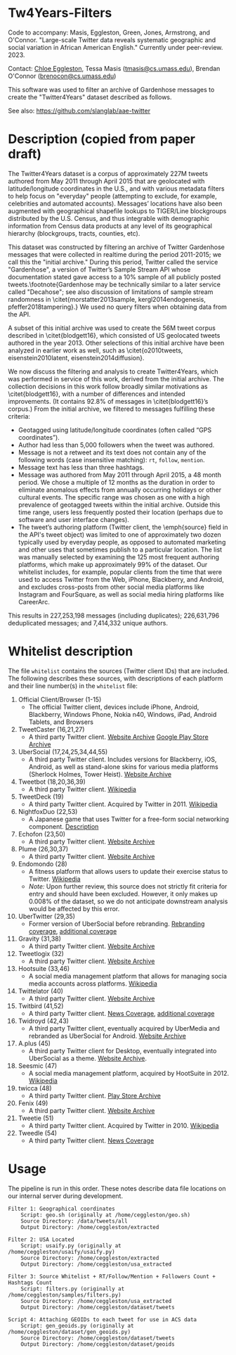 # Tw4Years-Filters

Code to accompany: Masis, Eggleston, Green, Jones, Armstrong, and O'Connor. "Large-scale Twitter data reveals systematic geographic and social variation in African American English." Currently under peer-review. 2023.

Contact: [Chloe Eggleston](https://chloes.computer/), Tessa Masis (tmasis@cs.umass.edu), Brendan O'Connor (brenocon@cs.umass.edu)

This software was used to filter an archive of Gardenhose messages to create the "Twitter4Years" dataset described as follows.

See also: https://github.com/slanglab/aae-twitter


# Description (copied from paper draft)

The Twitter4Years dataset is a corpus of approximately 227M tweets authored from May 2011 through April 2015 that are geolocated with latitude/longitude coordinates in the U.S., and with various metadata filters to help focus on "everyday" people (attempting to exclude, for example, celebrities and automated accounts). Messages’ locations have also been augmented with geographical shapefile lookups to TIGER/Line blockgroups distributed by the U.S. Census, and thus integrable with demographic information from Census data products at any level of its geographical hierarchy (blockgroups, tracts, counties, etc).

This dataset was constructed by filtering an archive of Twitter Gardenhose messages that were collected in realtime during the period 2011-2015; we call this the "initial archive." During this period, Twitter called the service "Gardenhose", a version of Twitter’s Sample Stream API whose documentation stated gave access to a 10\% sample of all publicly posted tweets.\footnote{Gardenhose may be technically similar to a later service called "Decahose"; see also discussion of limitations of sample stream randomness in \citet{morstatter2013sample, kergl2014endogenesis, pfeffer2018tampering}.} We used no query filters when obtaining data from the API.

A subset of this initial archive was used to create the 56M tweet corpus described in \citet{blodgett16}, which consisted of US geolocated tweets authored in the year 2013.
Other selections of this initial archive have been analyzed in earlier work as well, such as \citet{o2010tweets, eisenstein2010latent, eisenstein2014diffusion}. 

We now discuss the filtering and analysis to create Twitter4Years, which was performed in service of this work, derived from the initial archive. The collection decisions in this work follow broadly similar motivations as \citet{blodgett16}, with a number of differences and intended improvements. (It contains 92.8\% of messages in \citet{blodgett16}’s corpus.) From the initial archive, we filtered to messages fulfilling these criteria:

- Geotagged using latitude/longitude coordinates (often called “GPS coordinates”).
- Author had less than 5,000 followers when the tweet was authored.
- Message is not a retweet and its text does not contain any of the following words (case insensitive matching): `rt`, `follow`, `mention`.
- Message text has less than three hashtags.
- Message was authored from May 2011 through April 2015, a 48 month period.  We chose a multiple of 12 months as the duration in order to eliminate anomalous effects from annually occurring holidays or other cultural events. The specific range was chosen as one with a high prevalence of geotagged tweets within the initial archive. Outside this time range, users less frequently posted their location (perhaps due to software and user interface changes).
- The tweet’s authoring platform (Twitter client, the \emph{source} field in the API's tweet object) was limited to one of approximately two dozen typically used by everyday people, as opposed to automated marketing and other uses that sometimes publish to a particular location. The list was manually selected by examining the 125 most frequent authoring platforms, which make up approximately 99\% of the dataset. Our whitelist includes, for example, popular clients from the time that were used to access Twitter from the Web, iPhone, Blackberry, and Android, and excludes cross-posts from other social media platforms like Instagram and FourSquare, as well as social media hiring platforms like CareerArc.

This results in 227,253,198 messages (including duplicates); 226,631,796 deduplicated messages; and 7,414,332 unique authors.


# Whitelist description

The file `whitelist` contains the sources (Twitter client IDs) that are included.  The following describes these sources, with descriptions of each platform and their line number(s) in the `whitelist` file:

1. Official Client/Browser (1-15)
    - The official Twitter client, devices include iPhone, Android, Blackberry, Windows Phone, Nokia n40, Windows, iPad, Android Tablets, and Browsers 
2. TweetCaster (16,21,27)
    - A third party Twitter client. [Website Archive](https://web.archive.org/web/20140221205743/https://tweetcaster.com/) [Google Play Store Archive](https://web.archive.org/web/20150314023306/https://play.google.com/store/apps/details?id=com.handmark.tweetcaster)
3. UberSocial (17,24,25,34,44,55)
    - A third party Twitter client. Includes versions for Blackberry, iOS, Android, as well as stand-alone skins for various media platforms (Sherlock Holmes, Tower Heist). [Website Archive](https://web.archive.org/web/20180201210152/https://www.ubersocial.com/)
4. Tweetbot (18,20,36,39)
    - A third party Twitter client. [Wikipedia](https://en.wikipedia.org/wiki/Tweetbot)
5. TweetDeck (19)
    - A third party Twitter client. Acquired by Twitter in 2011. [Wikipedia](https://en.wikipedia.org/wiki/TweetDeck)
6. NightfoxDuo (22,53)
    - A Japanese game that uses Twitter for a free-form social networking component. [Description](https://www.semanticscholar.org/paper/Detecting-Location-Spoofing-in-Social-Media%3A-of-an-Zhao/f9e30dbaec03da02d7610a6d063244bc664022ea/figure/1)
7. Echofon (23,50)
    - A third party Twitter client. [Website Archive](https://web.archive.org/web/20220302165541/https://echofon.com/)
8. Plume (26,30,37)
    - A third party Twitter client. [Website Archive](https://web.archive.org/web/20220307165409/https://myplume.com/)
9. Endomondo (28)
    - A fitness platform that allows users to update their exercise status to Twitter. [Wikipedia](https://en.wikipedia.org/wiki/Endomondo)
    - *Note:* Upon further review, this source does not strictly fit criteria for entry and should have been excluded. However, it only makes up 0.008% of the dataset, so we do not anticipate downstream analysis would be affected by this error.
10. UberTwitter (29,35)
    - Former version of UberSocial before rebranding. [Rebranding coverage](https://www.networkworld.com/article/2200143/twitter-whacks-ubertwitter-company-so-hard-it-s-changing-app-s-name-to-ubersocial.html), [additional coverage](https://everything-pr.com/uber-twitter/)
11. Gravity (31,38)
    - A third party Twitter client. [Website Archive](https://web.archive.org/web/20220522043832/http://mobileways.de/products/gravity/gravity/)
12. Tweetlogix (32)
    - A third party Twitter client. [Website Archive](https://web.archive.org/web/20220310000104/https://onloft.com/tweetlogix)
13. Hootsuite (33,46)
    - A social media management platform that allows for managing socia media accounts across platforms. [Wikipedia](https://en.wikipedia.org/wiki/Hootsuite)
14. Twittelator (40)
    - A third party Twitter client. [Website Archive](https://web.archive.org/web/20220308150101/https://stone.com/Twittelator/)
15. Twitbird (41,52)
    - A third party Twitter client. [News Coverage](https://www.americanexpress.com/en-us/business/trends-and-insights/articles/twitbird-a-twitter-client-for-the-best-of-us-1/), [additional coverage](https://methodshop.com/twitbird-pro/)
16. Twidroyd (42,43)
    - A third party Twitter client, eventually acquired by UberMedia and rebranded as UberSocial for Android. [Website Archive](https://web.archive.org/web/20220409053038/https://twidroid.com/)
17. A.plus (45)
    - A third party Twitter client for Desktop, eventually integrated into UberSocial as a theme. [Website Archive](https://web.archive.org/web/20110902011658/http://www.aplus-app.com:80/).
18. Seesmic (47)
    - A social media management platform, acquired by HootSuite in 2012. [Wikipedia](https://en.wikipedia.org/wiki/Seesmic)
19. twicca (48)
    - A third party Twitter client. [Play Store Archive](https://web.archive.org/web/20220208151759/https://play.google.com/store/apps/details?id=jp.r246.twicca&hl=en_US&gl=US)
20. Fenix (49)
    - A third party Twitter client. [Website Archive](https://web.archive.org/web/20220312112445/https://mvilla.it/fenix)
21. Tweetie (51)
    - A third party Twitter client. Acquired by Twitter in 2010. [Wikipedia](https://en.wikipedia.org/wiki/Tweetie)
22. Tweedle (54)
    - A third party Twitter client. [News Coverage](https://lifehacker.com/tweedle-makes-twitter-simple-stable-and-beautiful-for-1477800832)
​

# Usage

The pipeline is run in this order.  These notes describe data file locations on our internal server during development.

```
Filter 1: Geographical coordinates
	Script: geo.sh (originally at /home/ceggleston/geo.sh)
	Source Directory: /data/tweets/all
	Output Directory: /home/ceggleston/extracted

Filter 2: USA Located
	Script: usaify.py (originally at /home/ceggleston/usaify/usaify.py)
	Source Directory: /home/ceggleston/extracted
	Output Directory: /home/ceggleston/usa_extracted

Filter 3: Source Whitelist + RT/Follow/Mention + Followers Count + Hashtags Count
	Script: filters.py (originally at /home/ceggleston/samples/filters.py)
	Source Directory: /home/ceggleston/usa_extracted
	Output Directory: /home/ceggleston/dataset/tweets

Script 4: Attaching GEOIDs to each tweet for use in ACS data
	Script: gen_geoids.py (originally at /home/ceggleston/dataset/gen_geoids.py)
	Source Directory: /home/ceggleston/dataset/tweets
	Output Directory: /home/ceggleston/dataset/geoids
```
